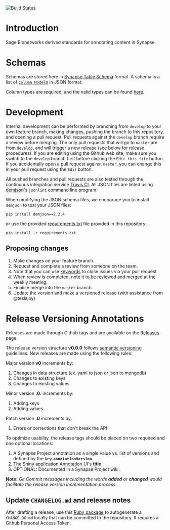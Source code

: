 [![Build Status](https://travis-ci.org/Sage-Bionetworks/synapseAnnotations.svg?branch=master)](https://travis-ci.org/Sage-Bionetworks/synapseAnnotations)

# Introduction

Sage Bionetworks derived standards for annotating content in Synapse.

# Schemas

Schemas are stored here in [Synapse Table Schema](http://docs.synapse.org/articles/tables.html) format. A schema is a list of [`Column Model`s](http://docs.synapse.org/rest/org/sagebionetworks/repo/model/table/ColumnModel.html) in JSON format.

Column types are required, and the valid types can be found [here](http://docs.synapse.org/rest/org/sagebionetworks/repo/model/table/ColumnType.html).

# Development

Internal development can be performed by branching from `develop` to your own feature branch, making changes, pushing the branch to this repository, and opening a pull request. Pull requests against the `develop` branch require a review before merging. The only pull requests that will go to `master` are from `develop`, and will trigger a new release (see below for release procedures). If you are editing using the Github web site, make sure you switch to the `develop` branch first before clicking the `Edit this file` button. If you accidentally open a pull request against `master`, you can change this in your pull request using the `Edit` button.

All pushed branches and pull requests are also tested through the continuous integration service [Travis CI](https://travis-ci.org/Sage-Bionetworks/synapseAnnotations). All JSON files are linted using [demjson's](deron.meranda.us/python/demjson/) `jsonlint` command line program.

When modifying the JSON schema files, we encourage you to install `demjson` to test your JSON files:

```
pip install demjson==2.2.4
```

or use the provided [requirements.txt](requirements.txt) file provided in this repository:

```
pip install -r requirements.txt
```

## Proposing changes

1. Make changes on your feature branch.
1. Request and complete a review from someone on the team.
1. Note that you can use [keywords](https://help.github.com/articles/closing-issues-using-keywords/) to close issues via your pull request 
1. When review is completed, note it to be reviewed and merged at the weekly meeting.
1. Finalize merge into the `master` branch.
1. Update the version and make a versioned release (with assistance from @teslajoy)

# Release Versioning Annotations
Releases are made through Github tags and are available on the [Releases](https://github.com/Sage-Bionetworks/synapseAnnotations/releases) page.

The release version structure **v0.0.0** follows [semantic versioning](http://semver.org/) guidelines. New releases are made using the following rules:

Major version **v0** increments by:
1. Changes in data structure (ex. yaml to json or json to mongodb)
2. Changes to existing keys
3. Changes to existing values

Minor version **.0.** increments by: 
1. Adding keys
2. Adding values

Patch version **.0** increments by: 
1. Errors or corrections that don't break the API

To optimize usability, the release tags should be placed on two required and one optional locations: 
1. A Synapse Project annotation as a single value vs. list of versions and defined by the key **`annotationVersion`**. 
2. The Shiny application [Annotation UI](https://github.com/Sage-Bionetworks/annotationUI)'s **title** 
3. OPTIONAL: Documented in a Synapse Project wiki.

**Note:** _Git Commit messages including the words **added** or **changed** would facilitate the release version incrementation process_ 

## Update `CHANGELOG.md` and release notes

After drafting a release, use this [Ruby package](https://github.com/skywinder/github-changelog-generator) to autogenerate a `CHANGELOG.md` locally that can be committed to the repository. It requires a Github Personal Access Token.

```


